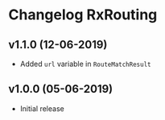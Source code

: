 # Changelog RxRouting

## v1.1.0 (12-06-2019)
- Added `url` variable in `RouteMatchResult`

## v1.0.0 (05-06-2019)
- Initial release